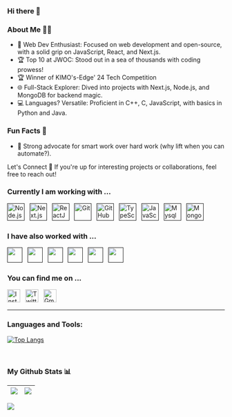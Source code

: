 ### Hi there 👋
### About Me 👨‍💻
- 🌱 Web Dev Enthusiast: Focused on web development and open-source, with a solid grip on JavaScript, React, and Next.js.
- 🏆 Top 10 at JWOC: Stood out in a sea of thousands with coding prowess!
- 🏆 Winner of KIMO's-Edge' 24 Tech Competition
- 🌐 Full-Stack Explorer: Dived into projects with Next.js, Node.js, and MongoDB for backend magic.
- 💻 Languages? Versatile: Proficient in C++, C, JavaScript, with basics in Python and Java.
### Fun Facts 🎉
- 💬 Strong advocate for smart work over hard work (why lift when you can automate?).

Let's Connect 🚀 If you're up for interesting projects or collaborations, feel free to reach out!

### Currently I am working with ... 

<a href="" target="_blank" title="Node.js" rel="noreferrer"><img src="https://www.vectorlogo.zone/logos/nodejs/nodejs-icon.svg" alt="Node.js" width="40" height="40"/></a>&nbsp;&nbsp;
<a href="" target="_blank" title="Next.js" rel="noreferrer"><img src="https://cdn.worldvectorlogo.com/logos/next-js.svg" alt="Next.js" width="40" height="40"/></a>&nbsp;&nbsp;
<a href="" target="_blank" title="ReactJS" rel="noreferrer"><img src="https://www.vectorlogo.zone/logos/reactjs/reactjs-icon.svg" alt="ReactJS" width="40" height="40"/></a>&nbsp;&nbsp;
<a href="" target="_blank" title="Git" rel="noreferrer"><img src="https://www.vectorlogo.zone/logos/git-scm/git-scm-icon.svg" alt="Git" width="40" height="40"/></a>&nbsp;&nbsp;
<a href="" target="_blank" title="GitHub" rel="noreferrer"><img src="https://www.vectorlogo.zone/logos/github/github-tile.svg" alt="GitHub" width="40" height="40"/></a>&nbsp;&nbsp;
<a href="" target="_blank" title="TypeScript" rel="noreferrer"><img src="https://www.vectorlogo.zone/logos/typescriptlang/typescriptlang-icon.svg" alt="TypeScript" width="40" height="40"/></a>&nbsp;&nbsp;
<a href="" target="_blank" title="JavaScript" rel="noreferrer"><img src="https://www.freepnglogos.com/uploads/javascript-png/javascript-vector-logo-yellow-png-transparent-javascript-vector-12.png" alt="JavaScript" width="40" height="40"/></a>&nbsp;&nbsp;
<a href="" target="_blank" title="Mysql" rel="noreferrer"><img src="https://www.vectorlogo.zone/logos/mysql/mysql-official.svg" alt="Mysql" width="40" height="40"/></a>&nbsp;&nbsp;
<a href="" target="_blank" title="MongoDB" rel="noreferrer"><img src="https://www.vectorlogo.zone/logos/mongodb/mongodb-icon.svg" alt="Mongo" width="40" height="40"/></a>&nbsp;&nbsp;


### I have also worked with ...

<a href="" title="Java" target="_blank" rel="noreferrer"><img src="https://www.vectorlogo.zone/logos/java/java-icon.svg" alt="" width="35" height="35"/></a>&nbsp;&nbsp;
<a href="" title="C" target="_blank" rel="noreferrer"><img src="https://upload.wikimedia.org/wikipedia/commons/1/19/C_Logo.png" alt="" width="35" height="35"/></a>&nbsp;&nbsp;
<a href="" title="C++" target="_blank" rel="noreferrer"><img src="https://upload.wikimedia.org/wikipedia/commons/thumb/1/18/ISO_C%2B%2B_Logo.svg/1822px-ISO_C%2B%2B_Logo.svg.png" alt="" width="35" height="35"/></a>&nbsp;&nbsp;
<a href="" title="HTML" target="_blank" rel="noreferrer"><img src="https://www.vectorlogo.zone/logos/w3_html5/w3_html5-icon.svg" alt="" width="35" height="35"/></a>&nbsp;&nbsp;
<a href="" title="CSS" target="_blank" rel="noreferrer"><img src="https://www.vectorlogo.zone/logos/w3_css/w3_css-icon.svg" alt="" width="35" height="35"/></a>&nbsp;&nbsp;
<a href="" title="PostgreSQL" target="_blank" rel="noreferrer"><img src="https://www.vectorlogo.zone/logos/postgresql/postgresql-icon.svg" alt="" width="35" height="35"/></a>&nbsp;&nbsp;
<!-- <a href="" title="Kubernetes" target="_blank" rel="noreferrer"><img src="https://www.vectorlogo.zone/logos/kubernetes/kubernetes-icon.svg" alt="" width="30" height="30"/></a>&nbsp;&nbsp;


### I post actively 

<a href="https://www.linkedin.com/in/princivershwal/" title="princivershwal" target="_blank" rel="noreferrer"><img src="https://www.vectorlogo.zone/logos/linkedin/linkedin-tile.svg" alt="LinkedIn" width="30" height="30"/></a>&nbsp;&nbsp;
<a href="https://www.instagram.com/shecodingaddict/" title="shecodingaddict" target="_blank" rel="noreferrer"><img src="https://www.vectorlogo.zone/logos/instagram/instagram-icon.svg" alt="Instagram" width="30" height="30"/></a>
-->
### You can find me on ...

<a href="https://www.instagram.com/ramith_kulal/" title="ramith" target="_blank" rel="noreferrer"><img src="https://www.vectorlogo.zone/logos/instagram/instagram-icon.svg" alt="Instagram" width="30" height="30"/></a>&nbsp;&nbsp;
<a href="https://twitter.com/ramith_kulal" target="_blank" title="ramith" rel="noreferrer"><img src="https://www.vectorlogo.zone/logos/twitter/twitter-tile.svg" alt="Twitter" width="30" height="30"/></a>&nbsp;&nbsp;
<a href="mailto:ramithnr1234@gmail.com" target="_blank" title="mailto:ramithnr1234@gmail.com" rel="noreferrer"><img src="https://www.vectorlogo.zone/logos/gmail/gmail-tile.svg" alt="Gmail" width="30" height="30"/></a>


---

### Languages and Tools:

[![Top Langs](https://github-readme-stats.vercel.app/api/top-langs/?username=ramith-kulal&layout=compact&text_color=daf7dc&bg_color=151515)](https://github.com/ramith-kulal/github-readme-stats)






<br />




### My Github Stats 📊

|<img src="https://github-readme-stats.vercel.app/api?username=ramith-kulal&&show_icons=true&count_private=true&include_all_commits=true&&theme=tokyonight"/>|<img src="https://github-readme-streak-stats.herokuapp.com/?user=ramith-kulal&count_private=true&include_all_commits=true&&theme=tokyonight"/>|
|---|---|



![](https://komarev.com/ghpvc/?username=ramith-kulal)
